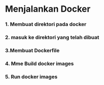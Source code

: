 <html
<head>
<title> Responsi TCC</title>
</head>
<body>
<h1> Menjalankan Docker </h1>
<h3>1. Membuat direktori pada docker</h3>
<h3>2. masuk ke direktori yang telah dibuat</h3>
<h3>3.Membuat Dockerfile</h3>
<h3>4. Mme Build docker images</h3>
<h3>5. Run docker images</h3>
</body>
</html>
